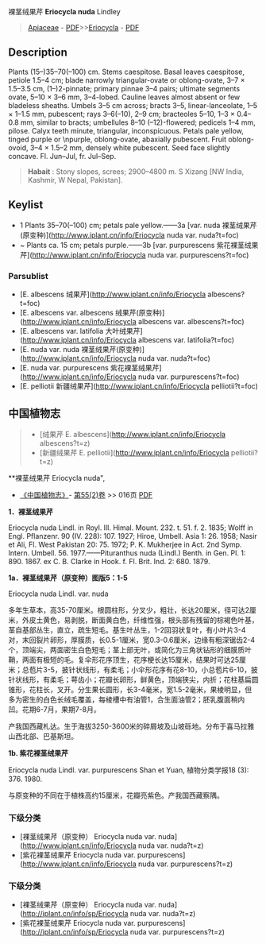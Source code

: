 裸茎绒果芹 **Eriocycla nuda** Lindley

> [Apiaceae](http://www.iplant.cn/info/Apiaceae?t=foc) - [PDF](http://www.iplant.cn/foc/pdf/Apiaceae.pdf)>>[Eriocycla](http://www.iplant.cn/info/Eriocycla?t=foc) - [PDF](http://www.iplant.cn/foc/pdf/Eriocycla.pdf)

## Description

Plants (15–)35–70(–100) cm. Stems caespitose. Basal leaves caespitose, petiole 1.5–4 cm; blade narrowly triangular-ovate or oblong-ovate, 3–7 × 1.5–3.5 cm, (1–)2-pinnate; primary pinnae 3–4 pairs; ultimate segments ovate, 5–10 × 3–6 mm, 3–4-lobed. Cauline leaves almost absent or few bladeless sheaths. Umbels 3–5 cm across; bracts 3–5, linear-lanceolate, 1–5 × 1–1.5 mm, pubescent; rays 3–6(–10), 2–9 cm; bracteoles 5–10, 1–3 × 0.4–0.8 mm, similar to bracts; umbellules 8–10 (–12)-flowered; pedicels 1–4 mm, pilose. Calyx teeth minute, triangular, inconspicuous. Petals pale yellow, tinged purple or  &#x0D;\npurple, oblong-ovate, abaxially pubescent. Fruit oblong-ovoid, 3–4 × 1.5–2 mm, densely white pubescent. Seed face slightly concave. Fl. Jun–Jul, fr. Jul–Sep.


> **Habait** : 
> Stony slopes, screes; 2900–4800 m. S Xizang [NW India, Kashmir, W Nepal, Pakistan].


## Keylist

* 1 Plants 35–70(–100) cm; petals pale yellow.——3a  [var. nuda 裸茎绒果芹(原变种)](http://www.iplant.cn/info/Eriocycla nuda var. nuda?t=foc)
* ~ Plants ca. 15 cm; petals purple.——3b  [var. purpurescens 紫花裸茎绒果芹](http://www.iplant.cn/info/Eriocycla nuda var. purpurescens?t=foc)



### Parsublist

* [E.  albescens  绒果芹](http://www.iplant.cn/info/Eriocycla albescens?t=foc)
* [E.  albescens var. albescens  绒果芹(原变种)](http://www.iplant.cn/info/Eriocycla albescens var. albescens?t=foc)
* [E.  albescens var. latifolia  大叶绒果芹](http://www.iplant.cn/info/Eriocycla albescens var. latifolia?t=foc)
* [E.  nuda var. nuda  裸茎绒果芹(原变种)](http://www.iplant.cn/info/Eriocycla nuda var. nuda?t=foc)
* [E.  nuda var. purpurescens  紫花裸茎绒果芹](http://www.iplant.cn/info/Eriocycla nuda var. purpurescens?t=foc)
* [E.  pelliotii  新疆绒果芹](http://www.iplant.cn/info/Eriocycla pelliotii?t=foc)

## 中国植物志

> * [绒果芹  E.  albescens](http://www.iplant.cn/info/Eriocycla albescens?t=z)
> * [新疆绒果芹  E.  pelliotii](http://www.iplant.cn/info/Eriocycla pelliotii?t=z)


**裸茎绒果芹 Eriocycla nuda",


* [《中国植物志》](http://www.iplant.cn/frps)- [第55(2)卷](http://www.iplant.cn/frps/vol/55(2)) >> 016页 [PDF](http://www.iplant.cn/frps/pdf/55(2)/016.pdf)


**1．裸茎绒果芹**

Eriocycla nuda Lindl. in Royl. Ill. Himal. Mount. 232. t. 51. f. 2. 1835; Wolff in Engl. Pflanzenr. 90 (IV. 228): 107. 1927; Hiroe, Umbell. Asia 1: 26. 1958; Nasir et Ali, Fl. West Pakistan 20: 75. 1972; P. K. Mukherjee in Act. 2nd Symp. Intern. Umbell. 56. 1977.——Pituranthus nuda (Lindl.) Benth. in Gen. Pl. 1: 890. 1867. ex C. B. Clarke in Hook. f. Fl. Brit. Ind. 2: 680. 1879.

**1a．裸茎绒果芹（原变种）图版5：1-5**

Eriocycla nuda Lindl. var. nuda

多年生草本，高35-70厘米。根圆柱形，分叉少，粗壮，长达20厘米，径可达2厘米，外皮土黄色，易剥脱，断面黄白色，纤维性强，根头部有残留的棕褐色叶基，茎自基部丛生，直立，疏生短毛。基生叶丛生，1-2回羽状复叶，有小叶片3-4对，末回裂片卵形，厚膜质，长0.5-1厘米，宽0.3-0.6厘米，边缘有粗深锯齿2-4个，顶端尖，两面密生白色短毛；茎上部无叶，或简化为三角状钻形的细膜质叶鞘，两面有极短的毛。复伞形花序顶生，花序梗长达15厘米，结果时可达25厘米；总苞片3-5，披针状线形，有柔毛；小伞形花序有花8-10，小总苞片6-10，披针状线形，有柔毛；萼齿小；花瓣长卵形，鲜黄色，顶端狭尖，内折；花柱基扁圆锥形，花柱长，叉开。分生果长圆形，长3-4毫米，宽1.5-2毫米，果棱明显，但多为密生的白色长绒毛覆盖，每棱槽中有油管1，合生面油管2；胚乳腹面稍内凹。花期6-7月，果期7-8月。

产我国西藏札达。生于海拔3250-3600米的碎屑坡及山坡砾地。分布于喜马拉雅山西北部、巴基斯坦。

**1b. 紫花裸茎绒果芹**

Eriocycla nuda Lindl. var. purpurescens Shan et Yuan, 植物分类学报18 (3): 376. 1980.

与原变种的不同在于植株高约15厘米，花瓣亮紫色。产我国西藏察隅。

### 下级分类
* [裸茎绒果芹（原变种）  Eriocycla nuda var. nuda](http://www.iplant.cn/info/Eriocycla nuda var. nuda?t=z)
* [紫花裸茎绒果芹  Eriocycla nuda var. purpurescens](http://www.iplant.cn/info/Eriocycla nuda var. purpurescens?t=z)

### 下级分类
* [裸茎绒果芹（原变种）  Eriocycla nuda var. nuda](http://iplant.cn/info/sp/Eriocycla nuda var. nuda?t=z)
* [紫花裸茎绒果芹  Eriocycla nuda var. purpurescens](http://iplant.cn/info/sp/Eriocycla nuda var. purpurescens?t=z)
